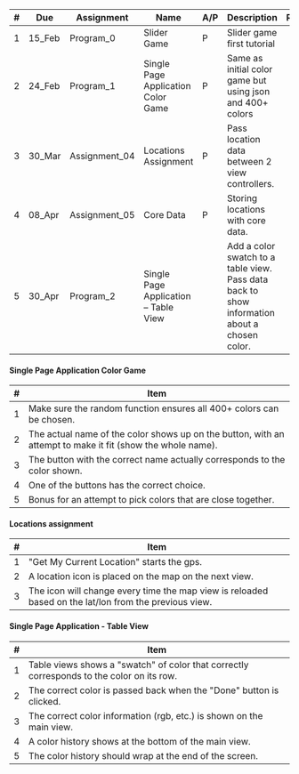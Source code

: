 | # | Due | Assignment | Name | A/P | Description | Ran | Github | Done |
| --- | --- | --- | --- | --- | --- | --- | --- | --- |
| 1 | 15_Feb | Program_0 | Slider Game | P | Slider game first tutorial |   |   |   |
| 2 | 24_Feb | Program_1 | Single Page Application Color Game | P | Same as initial color game but using json and 400+ colors |   |   |   |
| 3 | 30_Mar | Assignment_04 | Locations Assignment | P | Pass location data between 2 view controllers. |   |   |   |
| 4 | 08_Apr | Assignment_05 | Core Data | P | Storing locations with core data. |   |   |   |
| 5 | 30_Apr | Program_2 | Single Page Application – Table View |   | Add a color swatch to a table view. Pass data back to show information about a chosen color. |   |   |   |

####  Single Page Application Color Game

| #   | Item  |
| --- | ---   |
| 1   | Make sure the random function ensures all 400+ colors can be chosen.| 
| 2   | The actual name of the color shows up on the button, with an attempt to make it fit (show the whole name).| 
| 3   | The button with the correct name actually corresponds to the color shown.| 
| 4   | One of the buttons has the correct choice.|
| 5   | Bonus for an attempt to pick colors that are close together.|

####  Locations assignment

| #   | Item  |
| --- | ---   |
| 1   | "Get My Current Location" starts the gps.| 
| 2   | A location icon is placed on the map on the next view. |
| 3   | The icon will change every time the map view is reloaded based on the lat/lon from the previous view. |

####  Single Page Application  - Table View

| #   | Item  |
| --- | ---   |
| 1   | Table views shows a "swatch" of color that correctly corresponds to the color on its row.| 
| 2   | The correct color is passed back when the "Done" button is clicked.| 
| 3   | The correct color information (rgb, etc.) is shown on the main view.| 
| 4   | A color history shows at the bottom of the main view.|
| 5   | The color history should wrap at the end of the screen.|
